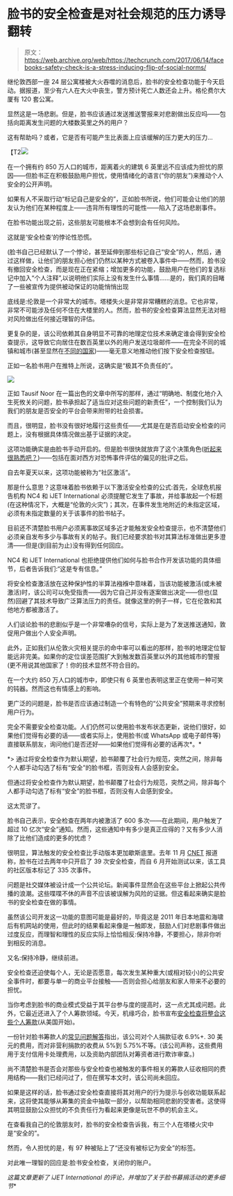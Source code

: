 # 脸书的安全检查是对社会规范的压力诱导翻转

> 原文：<https://web.archive.org/web/https://techcrunch.com/2017/06/14/facebooks-safety-check-is-a-stress-inducing-flip-of-social-norms/>

继伦敦西部一座 24 层公寓楼被大火吞噬的消息后，脸书的安全检查功能于今天启动。据报道，至少有六人在大火中丧生，警方预计死亡人数还会上升。格伦费尔大厦有 120 套公寓。

显然这是一场悲剧。但是，脸书应该通过发送推送警报来对悲剧做出反应吗——包括向距离发生问题的大楼数英里之外的用户？

这有帮助吗？或者，它是否有可能产生比表面上应该缓解的压力更大的压力…

【T2![](img/f8fe5df7d06320c144307ec97912ba59.png)

在一个拥有约 850 万人口的城市，距离着火的建筑 6 英里远不应该成为担忧的原因——但脸书正在积极鼓励用户担忧，使用情绪化的语言(“你的朋友”)来推动个人安全的公开声明。

如果有人不采取行动“标记自己是安全的”，正如脸书所说，他们可能会让他们的朋友认为他们在某种程度上——违背所有理性的可能性——陷入了这场悲剧事件。

在脸书功能出现之前，这些朋友可能根本不会想到会有任何风险。

这就是‘安全检查’的悖论性恐慌。

(脸书自己已经默认了一个悖论，甚至延伸到那些标记自己“安全”的人，然后，通过这样做，让他们的朋友担心他们仍然以某种方式被卷入事件中——然而，脸书没有撤回安全检查，而是现在正在紧缩；增加更多的功能，鼓励用户在他们的复选标记中加入“个人注释”,以说明他们实际上没有发生什么事情……是的，我们真的目睹了一些被宣传为提供被动保证的功能悄悄出现

底线是:伦敦是一个非常大的城市。塔楼失火是非常非常糟糕的消息。它也非常，非常不可能涉及任何不住在大楼里的人。然而，脸书的安全检查算法显然无法对相对风险做出任何接近理智的评估。

更复杂的是，该公司依赖其自身明显不可靠的地理定位技术来确定谁会得到安全检查提示，这导致它向居住在数百英里以外的用户发送垃圾邮件——在完全不同的城镇和城市(甚至显然在[不同的国家](https://web.archive.org/web/20230326175838/https://twitter.com/robmanuel/status/874951091351408640))——毫无意义地推动他们按下安全检查按钮。

正如一名脸书用户在推特上所说，这确实是“极其不负责任的”。

[![](img/6c6eb9224d08a835bf955f23f634a390.png)](https://web.archive.org/web/20230326175838/https://techcrunch.com/2017/06/14/facebooks-safety-check-is-a-stress-inducing-flip-of-social-norms/screen-shot-2017-06-14-at-4-02-50-pm/)

正如 Tausif Noor 在一篇出色的文章中所写的那样，通过“明确地、制度化地介入生死攸关的问题，脸书承担起了适当应对这些问题的新责任”，一个控制我们认为我们的朋友是否安全的平台会带来附带的社会损害。

而且，很明显，脸书没有很好地履行这些责任——尤其是在是否启动安全检查的问题上，没有根据具体情况做出基于证据的决定。

这项功能确实是由脸书手动开启的。但是脸书很快就放弃了这个决策角色([听起来很熟悉吧？](https://web.archive.org/web/20230326175838/https://techcrunch.com/2016/08/29/facebooks-trending-topics-algorithm-mistake/))——包括在面对西方对恐怖事件评估的偏见的批评之后。

自去年夏天以来，这项功能被称为“社区激活”。

那是什么意思？这意味着脸书依赖于以下激活安全检查的公式:首先，全球危机报告机构 NC4 和 iJET International 必须提醒它发生了事故，并给事故起一个标题(在这种情况下，大概是“伦敦的火灾”)；其次，在事件发生地附近的未指定区域，必须有未指定数量的关于该事件的脸书帖子。

目前还不清楚脸书用户必须离事故区域多近才能触发安全检查提示，也不清楚他们必须亲自发布多少与事故有关的帖子。我们已经要求脸书对其算法标准做出更多澄清——但是(到目前为止)没有得到任何回应。

NC4 和 iJET International 也拒绝提供他们如何与脸书合作开发该功能的具体细节，后者告诉我们:“这是专有信息。”

将安全检查激活放在这种保护性的半算法襁褓中意味着，当该功能被激活(或未被激活)时，该公司可以免受指责——因为它自己并没有逐案做出决定——但也(显然)回避了其技术导致广泛算法压力的责任。就像这里的例子一样，它在伦敦和其他地方都被激活了。

人们谈论脸书的悲剧似乎是一个非常嘈杂的信号，实际上是为了发送推送通知，敦促用户做出个人安全声明。

此外，正如我们从伦敦火灾相关提示的命中率可以看出的那样，脸书的地理定位智能远非完美。如果你的定位误差范围扩大到触发数百英里以外的其他城市的警报(更不用说其他国家了！你的技术显然不符合目的。

在一个大约 850 万人口的城市中，即使只有 6 英里也表明这里正在使用一种可笑的钝器。然而这也有情感上的影响。

更广泛的问题是，脸书是否应该通过制造一个有特色的“公共安全”预期来寻求控制用户行为。

完全不需要安全检查功能。人们仍然可以使用脸书发布状态更新，说他们很好，如果他们觉得有必要的话——或者实际上，使用脸书(或 WhatsApp 或电子邮件等)直接联系朋友，询问他们是否还好——如果他们觉得有必要的话再次*。*

 *> 通过将安全检查作为默认期望，脸书颠覆了社会行为规范，突然之间，除非每个人都手动勾选了标有“安全”的脸书框，否则没有人会感到安全。

但通过将安全检查作为默认期望，脸书颠覆了社会行为规范，突然之间，除非每个人都手动勾选了标有“安全”的脸书框，否则没有人会感到安全。

这太荒谬了。

脸书自己表示，安全检查在两年内被激活了 600 多次——在此期间，用户触发了超过 10 亿次“安全”通知。然而，这些通知中有多少是真正应得的？又有多少人消除了比他们造成的更多的忧虑？

很明显，算法触发的安全检查比手动版本更加歇斯底里。去年 11 月 [CNET](https://web.archive.org/web/20230326175838/https://www.cnet.com/news/facebook-safety-check-users-activate/) 报道称，脸书在过去两年中只开启了 39 次安全检查，而自 6 月开始测试以来，该工具的社区版本标记了 335 次事件。

问题是社交媒体被设计成一个公共论坛。新闻事件显然会在这些平台上掀起公共传播的浪潮。这些喋喋不休的声音不应该被误解为风险的证据。但这看起来确实是脸书的安全检查在做的事情。

虽然该公司开发这一功能的意图可能是最好的，毕竟这是 2011 年日本地震和海啸后有机网站的使用，但此时的结果看起来像是一触即发，鼓励人们对悲剧事件做出过度反应，而理智和理性的反应实际上恰恰相反:保持冷静，不要担心，除非你听到相反的消息。

又名:保持冷静，继续前进。

安全检查还迫使每个人，无论是否愿意，每次发生某种重大(或相对较小)的公共安全事件时，都要与单一的商业平台接触——否则会担心给朋友和家人带来不必要的担忧。

当你考虑到脸书的商业模式受益于其平台参与度的提高时，这一点尤其成问题。此外，它最近还进入了个人筹款领域。今天，机缘巧合，脸书宣布[安全检查将整合这些个人筹款](https://web.archive.org/web/20230326175838/https://techcrunch.com/2017/06/14/facebooks-safety-check-will-integrate-fundraisers-among-other-upgrades/)(从美国开始)。

一份针对脸书筹款人的[常见问题解答](https://web.archive.org/web/20230326175838/https://www.facebook.com/fundraisers)指出，该公司对个人捐款征收 6.9%+. 30 美元的费用，而对非营利捐款的收费从 5%到 5.75%不等。(该公司声称，这些费用用于支付信用卡处理费用，以及资助内部团队对筹资者进行欺诈审查。)

尚不清楚脸书是否会对那些与安全检查也被触发的事件相关的筹款人征收相同的费用结构——我们已经问过了，但在撰写本文时，该公司尚未回应。

如果是这样的话，脸书通过安全检查直接将其对用户的行为提示与创收功能联系起来，这将使其能够从筹集的资金中抽取一部分，以帮助相同悲剧的受害者。这使得其明显鼓励公众担忧的不负责任行为看起来更像是玩世不恭的机会主义。

在查看我自己的伦敦朋友时，脸书的安全检查告诉我，有三个人在塔楼火灾中是“安全的”。

然而，令人担忧的是，有 97 种被贴上了“还没有被标记为安全”的标签。

对此唯一理智的回应是:脸书安全检查，关闭你的账户。

*这篇文章更新了 iJET International 的评论，并增加了关于脸书募捐活动的更多细节**